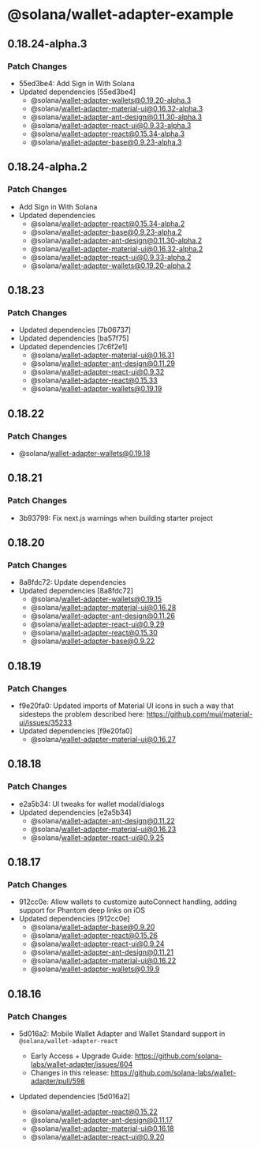 # @solana/wallet-adapter-example

## 0.18.24-alpha.3

### Patch Changes

-   55ed3be4: Add Sign in With Solana
-   Updated dependencies [55ed3be4]
    -   @solana/wallet-adapter-wallets@0.19.20-alpha.3
    -   @solana/wallet-adapter-material-ui@0.16.32-alpha.3
    -   @solana/wallet-adapter-ant-design@0.11.30-alpha.3
    -   @solana/wallet-adapter-react-ui@0.9.33-alpha.3
    -   @solana/wallet-adapter-react@0.15.34-alpha.3
    -   @solana/wallet-adapter-base@0.9.23-alpha.3

## 0.18.24-alpha.2

### Patch Changes

-   Add Sign in With Solana
-   Updated dependencies
    -   @solana/wallet-adapter-react@0.15.34-alpha.2
    -   @solana/wallet-adapter-base@0.9.23-alpha.2
    -   @solana/wallet-adapter-ant-design@0.11.30-alpha.2
    -   @solana/wallet-adapter-material-ui@0.16.32-alpha.2
    -   @solana/wallet-adapter-react-ui@0.9.33-alpha.2
    -   @solana/wallet-adapter-wallets@0.19.20-alpha.2

## 0.18.23

### Patch Changes

-   Updated dependencies [7b06737]
-   Updated dependencies [ba57f75]
-   Updated dependencies [7c6f2e1]
    -   @solana/wallet-adapter-material-ui@0.16.31
    -   @solana/wallet-adapter-ant-design@0.11.29
    -   @solana/wallet-adapter-react-ui@0.9.32
    -   @solana/wallet-adapter-react@0.15.33
    -   @solana/wallet-adapter-wallets@0.19.19

## 0.18.22

### Patch Changes

-   @solana/wallet-adapter-wallets@0.19.18

## 0.18.21

### Patch Changes

-   3b93799: Fix next.js warnings when building starter project

## 0.18.20

### Patch Changes

-   8a8fdc72: Update dependencies
-   Updated dependencies [8a8fdc72]
    -   @solana/wallet-adapter-wallets@0.19.15
    -   @solana/wallet-adapter-material-ui@0.16.28
    -   @solana/wallet-adapter-ant-design@0.11.26
    -   @solana/wallet-adapter-react-ui@0.9.29
    -   @solana/wallet-adapter-react@0.15.30
    -   @solana/wallet-adapter-base@0.9.22

## 0.18.19

### Patch Changes

-   f9e20fa0: Updated imports of Material UI icons in such a way that sidesteps the problem described here: https://github.com/mui/material-ui/issues/35233
-   Updated dependencies [f9e20fa0]
    -   @solana/wallet-adapter-material-ui@0.16.27

## 0.18.18

### Patch Changes

-   e2a5b34: UI tweaks for wallet modal/dialogs
-   Updated dependencies [e2a5b34]
    -   @solana/wallet-adapter-ant-design@0.11.22
    -   @solana/wallet-adapter-material-ui@0.16.23
    -   @solana/wallet-adapter-react-ui@0.9.25

## 0.18.17

### Patch Changes

-   912cc0e: Allow wallets to customize autoConnect handling, adding support for Phantom deep links on iOS
-   Updated dependencies [912cc0e]
    -   @solana/wallet-adapter-base@0.9.20
    -   @solana/wallet-adapter-react@0.15.26
    -   @solana/wallet-adapter-react-ui@0.9.24
    -   @solana/wallet-adapter-ant-design@0.11.21
    -   @solana/wallet-adapter-material-ui@0.16.22
    -   @solana/wallet-adapter-wallets@0.19.9

## 0.18.16

### Patch Changes

-   5d016a2: Mobile Wallet Adapter and Wallet Standard support in `@solana/wallet-adapter-react`

    -   Early Access + Upgrade Guide: https://github.com/solana-labs/wallet-adapter/issues/604
    -   Changes in this release: https://github.com/solana-labs/wallet-adapter/pull/598

-   Updated dependencies [5d016a2]
    -   @solana/wallet-adapter-react@0.15.22
    -   @solana/wallet-adapter-ant-design@0.11.17
    -   @solana/wallet-adapter-material-ui@0.16.18
    -   @solana/wallet-adapter-react-ui@0.9.20
